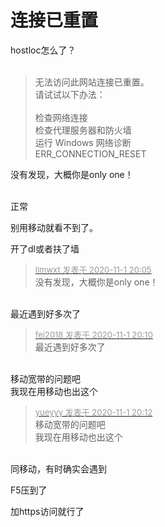 # 连接已重置


hostloc怎么了？<br />
<br /><div class="quote"><blockquote>无法访问此网站连接已重置。<br />
请试试以下办法：<br />
<br />
检查网络连接<br />
检查代理服务器和防火墙<br />
运行 Windows 网络诊断<br />
ERR_CONNECTION_RESET</blockquote></div>

没有发现，大概你是only one！<br />
<br />
<img src="static/image/smiley/default/lol.gif" smilieid="12" border="0" alt="" /><img src="static/image/smiley/default/lol.gif" smilieid="12" border="0" alt="" /><img src="static/image/smiley/default/lol.gif" smilieid="12" border="0" alt="" />

正常

别用移动就看不到了。<img src="static/image/smiley/default/lol.gif" smilieid="12" border="0" alt="" />

开了dl或者扶了墙<img src="static/image/smiley/default/shocked.gif" smilieid="6" border="0" alt="" />

<div class="quote"><blockquote><font size="2"><a href="https://www.hostloc.com/forum.php?mod=redirect&amp;goto=findpost&amp;pid=9385983&amp;ptid=761033" target="_blank"><font color="#999999">llmwxt 发表于 2020-11-1 20:05</font></a></font><br />
没有发现，大概你是only one！</blockquote></div><br />
最近遇到好多次了

<div class="quote"><blockquote><font size="2"><a href="https://www.hostloc.com/forum.php?mod=redirect&amp;goto=findpost&amp;pid=9386007&amp;ptid=761033" target="_blank"><font color="#999999">fei2018 发表于 2020-11-1 20:10</font></a></font><br />
最近遇到好多次了</blockquote></div><br />
移动宽带的问题吧<br />
我现在用移动也出这个<img id="aimg_CQA48" onclick="zoom(this, this.src, 0, 0, 0)" class="zoom" src="https://cdn.jsdelivr.net/gh/hishis/forum-master/public/images/patch.gif" onmouseover="img_onmouseoverfunc(this)" onload="thumbImg(this)" border="0" alt="" />

<div class="quote"><blockquote><font size="2"><a href="https://www.hostloc.com/forum.php?mod=redirect&amp;goto=findpost&amp;pid=9386019&amp;ptid=761033" target="_blank"><font color="#999999">yueyyy 发表于 2020-11-1 20:12</font></a></font><br />
移动宽带的问题吧<br />
我现在用移动也出这个</blockquote></div><br />
同移动，有时确实会遇到

F5压到了

加https访问就行了
